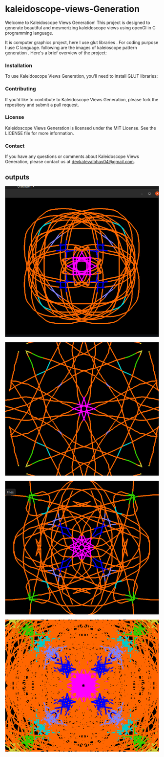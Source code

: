 # kaleidoscope-views-Generation

Welcome to Kaleidoscope Views Generation! This project is designed to generate beautiful and mesmerizing kaleidoscope views using openGl in C programming language.   


It is computer graphics project, here I use glut libraries . For coding purpose I use C language. following are the images of kaleioscope pattern generation .
Here's a brief overview of the project:

### Installation
To use Kaleidoscope Views Generation, you'll need to install GLUT libraries:

### Contributing
If you'd like to contribute to Kaleidoscope Views Generation, please fork the repository and submit a pull request.

### License
Kaleidoscope Views Generation is licensed under the MIT License. See the LICENSE file for more information.

### Contact
If you have any questions or comments about Kaleidoscope Views Generation, please contact us at devkatevaibhav04@gmail.com.

## outputs  

![1](1.png)  

![2](2.png)  

![3](3.png)  

![4](4.png)

